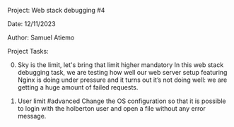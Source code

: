 Project: Web stack debugging #4

Date: 12/11/2023

Author: Samuel Atiemo

Project Tasks:

0. Sky is the limit, let's bring that limit higher
mandatory
In this web stack debugging task, we are testing how well our web server setup featuring Nginx is doing under pressure and it turns out it’s not doing well: we are getting a huge amount of failed requests.

1. User limit
#advanced
Change the OS configuration so that it is possible to login with the holberton user and open a file without any error message.


